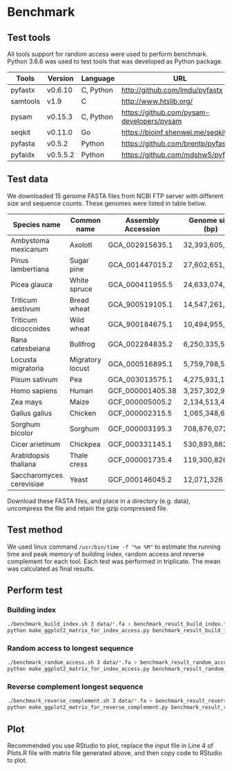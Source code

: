 # Benchmark

## Test tools

All tools support for random access were used to perform benchmark. Python 3.6.6 was used to test tools that was developed as Python package.

| Tools    | Version  | Language  | URL                                         |
|----------|----------|-----------|---------------------------------------------|
| pyfastx  | v0.6.10  | C, Python | <http://github.com/lmdu/pyfastx>            |
| samtools | v1.9     | C         | <http://www.htslib.org/>                    |
| pysam    | v0.15.3  | C, Python | <https://github.com/pysam-developers/pysam> |
| seqkit   | v0.11.0  | Go        | <https://bioinf.shenwei.me/seqkit>          |
| pyfasta  | v0.5.2   | Python    | <https://github.com/brentp/pyfasta>         |
| pyfaidx  | v0.5.5.2 | Python    | <https://github.com/mdshw5/pyfaidx>         |

## Test data

We downloaded 15 genome FASTA files from NCBI FTP server with different size and sequence counts. These genomes were listed in table below. 

| Species name             | Common name      | Assembly Accession | Genome size (bp) | Sequence counts |
|--------------------------|------------------|--------------------|------------------|-----------------|
| Ambystoma mexicanum      | Axolotl          | GCA_002915635.1    | 32,393,605,577   | 125,724         |
| Pinus lambertiana        | Sugar pine       | GCA_001447015.2    | 27,602,651,501   | 4,253,096       |
| Picea glauca             | White spruce     | GCA_000411955.5    | 24,633,074,982   | 3,033,321       |
| Triticum aestivum        | Bread wheat      | GCA_900519105.1    | 14,547,261,565   | 22              |
| Triticum dicoccoides     | Wild wheat       | GCA_900184675.1    | 10,494,955,245   | 149,145         |
| Rana catesbeiana         | Bullfrog         | GCA_002284835.2    | 6,250,335,504    | 1,544,634       |
| Locusta migratoria       | Migratory locust | GCA_000516895.1    | 5,759,798,599    | 1,397,492       |
| Pisum sativum            | Pea              | GCA_003013575.1    | 4,275,931,177    | 5,449,423       |
| Homo sapiens             | Human            | GCF_000001405.38   | 3,257,302,968    | 593             |
| Zea mays                 | Maize            | GCF_000005005.2    | 2,134,513,431    | 266             |
| Gallus gallus            | Chicken          | GCF_000002315.5    | 1,065,348,650    | 463             |
| Sorghum bicolor          | Sorghum          | GCF_000003195.3    | 708,876,072      | 868             |
| Cicer arietinum          | Chickpea         | GCF_000331145.1    | 530,893,862      | 7,127           |
| Arabidopsis thaliana     | Thale cress      | GCF_000001735.4    | 119,300,826      | 6               |
| Saccharomyces cerevisiae | Yeast            | GCF_000146045.2    | 12,071,326       | 16              |

Download these FASTA files, and place in a directory (e.g. data), uncompress the file and retain the gzip compressed file.

## Test method

We used linux command ``/usr/bin/time -f "%e %M"`` to estimate the running time and peak memory of building index, random access and reverse complement for each tool. Each test was performed in triplicate. The mean was calculated as final results.

## Perform test

### Building index

```sh
./benchmark_build_index.sh 3 data/*.fa > benchmark_result_build_index.tsv
python make_ggplot2_matrix_for_index_access.py benchmark_result_build_index.tsv > build_index_matrix.tsv
```

### Random access to longest sequence

```sh
./benchmark_random_access.sh 3 data/*.fa > benchmark_result_random_access.tsv
python make_ggplot2_matrix_for_index_access.py benchmark_result_random_access.tsv > random_access_matrix.tsv
```

### Reverse complement longest sequence

```sh
./benchmark_reverse_complement.sh 3 data/*.fa > benchmark_result_reverse_complement.tsv
python make_ggplot2_matrix_for_reverse_complement.py benchmark_result_reverse_complement.tsv > reverse_complement_matrix.tsv
```

## Plot

Recommended you use RStudio to plot, replace the input file in Line 4 of Plots.R file with matrix file generated above, and then copy code to RStudio to plot.
